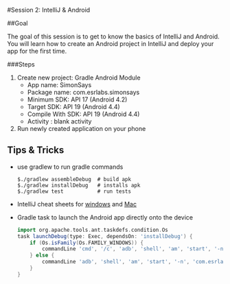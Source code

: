 #Session 2: IntelliJ & Android

##Goal 

The goal of this session is to get to know the basics of IntelliJ and Android. You will learn how to create an Android project in IntelliJ and deploy your app for the first time. 

###Steps

1. Create new project: Gradle Android Module
     * App name: SimonSays
     * Package name: com.esrlabs.simonsays
     * Minimum SDK: API 17 (Android 4.2)
     * Target SDK: API 19 (Android 4.4)
     * Compile With SDK: API 19 (Android 4.4)
     * Activity : blank activity
1. Run newly created application on your phone 

## Tips & Tricks

- use gradlew to run gradle commands
    ```
    $./gradlew assembleDebug  # build apk
    $./gradlew installDebug   # installs apk
    $./gradlew test           # run tests
    ```
    
- IntelliJ cheat sheets for  [windows](https://www.jetbrains.com/idea/docs/IntelliJIDEA_ReferenceCard.pdf) and [Mac](https://www.jetbrains.com/idea/docs/IntelliJIDEA_ReferenceCard_Mac.pdf)

- Gradle task to launch the Android app directly onto the device
    ```groovy
    import org.apache.tools.ant.taskdefs.condition.Os
    task launchDebug(type: Exec, dependsOn: 'installDebug') {
        if (Os.isFamily(Os.FAMILY_WINDOWS)) {
            commandLine 'cmd', '/c', 'adb', 'shell', 'am', 'start', '-n', 'com.esrlabs.simonsays/.NewGameActivity'
        } else {    
            commandLine 'adb', 'shell', 'am', 'start', '-n', 'com.esrlabs.simonsays/.NewGameActivity'
        }
    }
    ```
